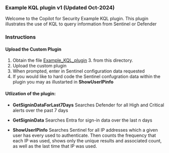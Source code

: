 ### Example KQL plugin v1 (Updated Oct-2024)

Welcome to the Copilot for Security Example KQL plugin. This plugin illustrates the use of KQL to query information from Sentinel or Defender

### Instructions
#### Upload the Custom Plugin

1. Obtain the file [Example_KQL_plugin](https://github.com/RickKotlarz/Copilot-for-Security-Plugins/blob/main/Example_KQL_plugin_template/Example_mixed_use_KQL_plugin.yaml) 3. from this directory.
4. Upload the custom plugin
5. When prompted, enter in Sentinel configuration data requested
6. If you would like to hard code the Sentinel confugration data within the plugin you may as illustarted in **ShowUserIPinfo**

#### Utlization of the plugin:

- **GetSigninDataForLast7Days** Searches Defender for all High and Critical alerts over the past 7 days

- **GetSigninData** Searches Entra for sign-in data over the last n days

- **ShowUserIPinfo** Searches Sentinel for all IP addresses which a given user has every used to authenticate. Then counts the frequency that each IP was used, shows only the unique results and associated count, as well as the last time that IP was used.
